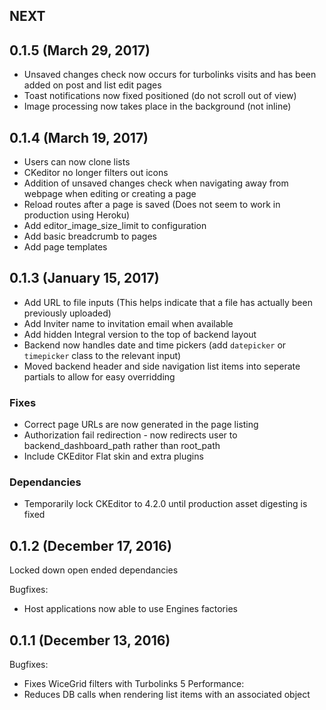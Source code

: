 ## NEXT


## 0.1.5 (March 29, 2017)
- Unsaved changes check now occurs for turbolinks visits and has been added on post and list edit pages
- Toast notifications now fixed positioned (do not scroll out of view)
- Image processing now takes place in the background (not inline)

## 0.1.4 (March 19, 2017)
- Users can now clone lists
- CKeditor no longer filters out icons
- Addition of unsaved changes check when navigating away from webpage when editing or creating a page
- Reload routes after a page is saved (Does not seem to work in production using Heroku)
- Add editor_image_size_limit to configuration
- Add basic breadcrumb to pages
- Add page templates

## 0.1.3 (January 15, 2017)
- Add URL to file inputs (This helps indicate that a file has actually been previously uploaded)
- Add Inviter name to invitation email when available
- Add hidden Integral version to the top of backend layout
- Backend now handles date and time pickers (add `datepicker` or `timepicker` class to the relevant input)
- Moved backend header and side navigation list items into seperate partials to allow for easy overridding
### Fixes
- Correct page URLs are now generated in the page listing
- Authorization fail redirection - now redirects user to backend_dashboard_path rather than root_path
- Include CKEditor Flat skin and extra plugins
### Dependancies
- Temporarily lock CKEditor to 4.2.0 until production asset digesting is fixed

## 0.1.2 (December 17, 2016)
Locked down open ended dependancies

Bugfixes:
  - Host applications now able to use Engines factories

## 0.1.1 (December 13, 2016)

Bugfixes:
  - Fixes WiceGrid filters with Turbolinks 5
Performance:
  - Reduces DB calls when rendering list items with an associated object

